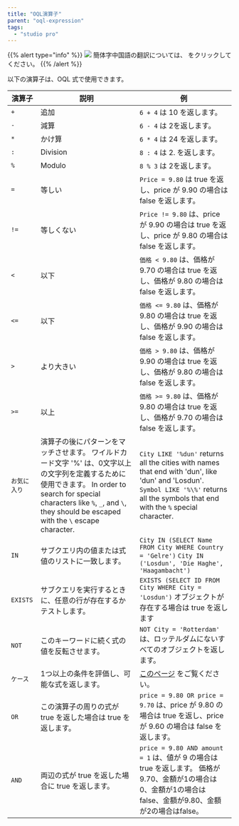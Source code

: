 ```yaml
---
title: "OQL演算子"
parent: "oql-expression"
tags:
  - "studio pro"
---
```


{{% alert type="info" %}}
<img src="attachments/chinese-translation/china.png" style="display: inline-block; margin: 0" /> 簡体字中国語の翻訳については、 [<unk> <unk> <unk>](https://cdn.mendix.tencent-cloud.com/documentation/refguide8/oql-operators.pdf) をクリックしてください。
{{% /alert %}}

以下の演算子は、OQL 式で使用できます。

| 演算子      | 説明                                                                                                                                                                                     | 例                                                                                                                                                                                                  |
| -------- | -------------------------------------------------------------------------------------------------------------------------------------------------------------------------------------- | -------------------------------------------------------------------------------------------------------------------------------------------------------------------------------------------------- |
| `+`      | 追加                                                                                                                                                                                     | `6 + 4` は 10 を返します。                                                                                                                                                                                |
| `-`      | 減算                                                                                                                                                                                     | `6 - 4` は 2を返します。                                                                                                                                                                                  |
| `*`      | かけ算                                                                                                                                                                                    | `6 * 4` は 24 を返します。                                                                                                                                                                                |
| `:`      | Division                                                                                                                                                                               | `8 : 4` は 2. を返します。                                                                                                                                                                                |
| `%`      | Modulo                                                                                                                                                                                 | `8 % 3` は 2を返します。                                                                                                                                                                                  |
| `=`      | 等しい                                                                                                                                                                                    | `Price = 9.80` は true を返し、price が 9.90 の場合は false を返します。                                                                                                                                           |
| `!=`     | 等しくない                                                                                                                                                                                  | `Price != 9.80` は、price が 9.90 の場合は true を返し、price が 9.80 の場合は false を返します。                                                                                                                        |
| `<`   | 以下                                                                                                                                                                                     | `価格 < 9.80` は、価格が 9.70 の場合は true を返し、価格が 9.80 の場合は false を返します。                                                                                                                                 |
| `<=`  | 以下                                                                                                                                                                                     | `価格 <= 9.80` は、価格が 9.80 の場合は true を返し、価格が 9.90 の場合は false を返します。                                                                                                                                |
| `>`   | より大きい                                                                                                                                                                                  | `価格 > 9.80` は、価格が 9.90 の場合は true を返し、価格が 9.80 の場合は false を返します。                                                                                                                                 |
| `>=`  | 以上                                                                                                                                                                                     | `価格 >= 9.80` は、価格が 9.80 の場合は true を返し、価格が 9.70 の場合は false を返します。                                                                                                                                |
| `お気に入り`  | 演算子の後にパターンをマッチさせます。 ワイルドカード文字 '%' は、0文字以上の文字列を定義するために使用できます。 In order to search for special characters like `%`, `_`, and `\`, they should be escaped with the `\` escape character. | `City LIKE '%dun'` returns all the cities with names that end with 'dun', like 'dun' and 'Losdun'.<br> `Symbol LIKE '%\%'` returns all the symbols that end with the `%` special character. |
| `IN`     | サブクエリ内の値または式値のリストに一致します。                                                                                                                                                               | `City IN (SELECT Name FROM City WHERE Country = 'Gelre')` `City IN ('Losdun', 'Die Haghe', 'Haagambacht')`                                                                                         |
| `EXISTS` | サブクエリを実行するときに、任意の行が存在するかテストします。                                                                                                                                                        | `EXISTS (SELECT ID FROM City WHERE City = 'Losdun')` オブジェクトが存在する場合は true を返します                                                                                                                     |
| `NOT`    | このキーワードに続く式の値を反転させます。                                                                                                                                                                  | `NOT City = 'Rotterdam'` は、ロッテルダムにないすべてのオブジェクトを返します。                                                                                                                                               |
| `ケース`    | 1つ以上の条件を評価し、可能な式を返します。                                                                                                                                                                 | [このページ](oql-case-expression) をご覧ください。                                                                                                                                                              |
| `OR`     | この演算子の周りの式が true を返した場合は true を返します。                                                                                                                                                   | `price = 9.80 OR price = 9.70` は、price が 9.80 の場合は true を返し、price が 9.60 の場合は false を返します。                                                                                                         |
| `AND`    | 両辺の式が true を返した場合に true を返します。                                                                                                                                                         | `price = 9.80 AND amount = 1` は、値が 9 の場合は true を返します。 価格が9.70、金額が1の場合は0、金額が1の場合はfalse、金額が9.80、金額が2の場合はfalse。                                                                                       |
